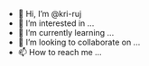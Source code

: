 - 👋 Hi, I’m @kri-ruj
- 👀 I’m interested in ...
- 🌱 I’m currently learning ...
- 💞️ I’m looking to collaborate on ...
- 📫 How to reach me ...

<!---
kri-ruj/kri-ruj is a ✨ special ✨ repository because its `README.md` (this file) appears on your GitHub profile.
You can click the Preview link to take a look at your changes.
--->

